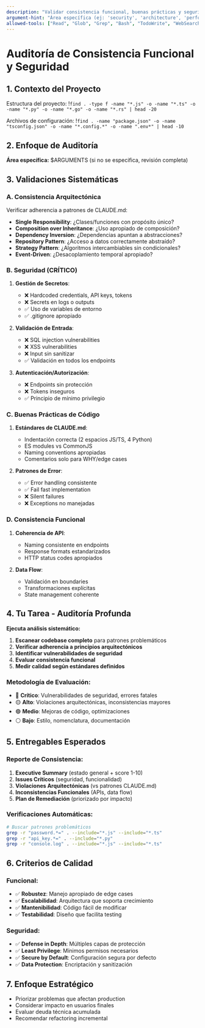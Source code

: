 ```yaml
---
description: "Validar consistencia funcional, buenas prácticas y seguridad"
argument-hint: "Área específica (ej: 'security', 'architecture', 'performance') - opcional"
allowed-tools: ["Read", "Glob", "Grep", "Bash", "TodoWrite", "WebSearch"]
---
```


# Auditoría de Consistencia Funcional y Seguridad

## 1. Contexto del Proyecto
Estructura del proyecto: !`find . -type f -name "*.js" -o -name "*.ts" -o -name "*.py" -o -name "*.go" -o -name "*.rs" | head -20`

Archivos de configuración: !`find . -name "package.json" -o -name "tsconfig.json" -o -name "*.config.*" -o -name ".env*" | head -10`

## 2. Enfoque de Auditoría
**Área específica:** $ARGUMENTS (si no se especifica, revisión completa)

## 3. Validaciones Sistemáticas

### A. Consistencia Arquitectónica
Verificar adherencia a patrones de CLAUDE.md:

- **Single Responsibility**: ¿Clases/funciones con propósito único?
- **Composition over Inheritance**: ¿Uso apropiado de composición?
- **Dependency Inversion**: ¿Dependencias apuntan a abstracciones?
- **Repository Pattern**: ¿Acceso a datos correctamente abstraído?
- **Strategy Pattern**: ¿Algoritmos intercambiables sin condicionales?
- **Event-Driven**: ¿Desacoplamiento temporal apropiado?

### B. Seguridad (CRÍTICO)
1. **Gestión de Secretos**:
   - ❌ Hardcoded credentials, API keys, tokens
   - ❌ Secrets en logs o outputs
   - ✅ Uso de variables de entorno
   - ✅ .gitignore apropiado

2. **Validación de Entrada**:
   - ❌ SQL injection vulnerabilities
   - ❌ XSS vulnerabilities  
   - ❌ Input sin sanitizar
   - ✅ Validación en todos los endpoints

3. **Autenticación/Autorización**:
   - ❌ Endpoints sin protección
   - ❌ Tokens inseguros
   - ✅ Principio de mínimo privilegio

### C. Buenas Prácticas de Código
1. **Estándares de CLAUDE.md**:
   - Indentación correcta (2 espacios JS/TS, 4 Python)
   - ES modules vs CommonJS
   - Naming conventions apropiadas
   - Comentarios solo para WHY/edge cases

2. **Patrones de Error**:
   - ✅ Error handling consistente
   - ✅ Fail fast implementation
   - ❌ Silent failures
   - ❌ Exceptions no manejadas

### D. Consistencia Funcional
1. **Coherencia de API**:
   - Naming consistente en endpoints
   - Response formats estandarizados
   - HTTP status codes apropiados

2. **Data Flow**:
   - Validación en boundaries
   - Transformaciones explícitas
   - State management coherente

## 4. Tu Tarea - Auditoría Profunda

**Ejecuta análisis sistemático:**

1. **Escanear codebase completo** para patrones problemáticos
2. **Verificar adherencia a principios arquitectónicos**
3. **Identificar vulnerabilidades de seguridad**
4. **Evaluar consistencia funcional**
5. **Medir calidad según estándares definidos**

### Metodología de Evaluación:
- 🔴 **Crítico**: Vulnerabilidades de seguridad, errores fatales
- 🟡 **Alto**: Violaciones arquitectónicas, inconsistencias mayores  
- 🟢 **Medio**: Mejoras de código, optimizaciones
- ⚪ **Bajo**: Estilo, nomenclatura, documentación

## 5. Entregables Esperados

### Reporte de Consistencia:
1. **Executive Summary** (estado general + score 1-10)
2. **Issues Críticos** (seguridad, funcionalidad)
3. **Violaciones Arquitectónicas** (vs patrones CLAUDE.md)
4. **Inconsistencias Funcionales** (APIs, data flow)
5. **Plan de Remediación** (priorizado por impacto)

### Verificaciones Automáticas:
```bash
# Buscar patrones problemáticos
grep -r "password.*=" . --include="*.js" --include="*.ts"
grep -r "api_key.*=" . --include="*.py"  
grep -r "console.log" . --include="*.js" --include="*.ts"
```

## 6. Criterios de Calidad

### Funcional:
- ✅ **Robustez**: Manejo apropiado de edge cases
- ✅ **Escalabilidad**: Arquitectura que soporta crecimiento
- ✅ **Mantenibilidad**: Código fácil de modificar
- ✅ **Testabilidad**: Diseño que facilita testing

### Seguridad:
- ✅ **Defense in Depth**: Múltiples capas de protección
- ✅ **Least Privilege**: Mínimos permisos necesarios
- ✅ **Secure by Default**: Configuración segura por defecto
- ✅ **Data Protection**: Encriptación y sanitización

## 7. Enfoque Estratégico
- Priorizar problemas que afectan production
- Considerar impacto en usuarios finales
- Evaluar deuda técnica acumulada
- Recomendar refactoring incremental